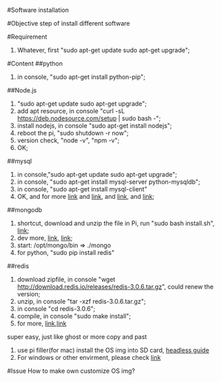 #Software installation

#Objective
step of install different software

#Requirement
1. Whatever, first "sudo apt-get update sudo apt-get upgrade";

#Content
##python
1. in console, "sudo apt-get install python-pip";

##Node.js
1. "sudo apt-get update sudo apt-get upgrade";
2. add apt resource, in console "curl -sL https://deb.nodesource.com/setup | sudo bash -";
3. install nodejs, in console "sudo apt-get install nodejs";
4. reboot the pi, "sudo shutdown -r now";
5. version check, "node -v", "npm -v";
6. OK;

##mysql
1. in console,"sudo apt-get update sudo apt-get upgrade";
2. in console, "sudo apt-get install mysql-server python-mysqldb";
3. in console, "sudo apt-get install mysql-client"
4. OK, and for more [link](http://raspberrywebserver.com/sql-databases/using-mysql-on-a-raspberry-pi.html) and [link](http://www.raspberry-projects.com/pi/software_utilities/mysql), and [link](http://elinux.org/RPi_MySQL), and [link](http://dev.mysql.com/doc/refman/5.5/en/sql-syntax.html);


##mongodb
1. shortcut, download and unzip the file in Pi, run "sudo bash install.sh", [link](https://github.com/svvitale/mongo4pi);
2. dev more, [link](https://nikolayarhangelov.wordpress.com/2015/01/25/raspberry-pi-running-nodejs-and-mongodb-on-pi/), [link](http://c-mobberley.com/wordpress/2013/10/14/raspberry-pi-mongodb-installation-the-working-guide/);
3. start: /opt/mongo/bin => ./mongo
4. for python, "sudo pip install redis"

##redis
1. download zipfile, in console "wget http://download.redis.io/releases/redis-3.0.6.tar.gz", could renew the version;
2. unzip, in console "tar -xzf redis-3.0.6.tar.gz";
3. in console "cd redis-3.0.6";
4. compile, in console "sudo make install";
5. for more, [link](http://will-hart.github.io/blitz/server/raspberry-pi-setup.html),[link](https://thomashunter.name/blog/installing-redis-on-debian/)

super easy, just like ghost or more copy and past
1. use pi filler(for mac) install the OS img into SD card, [headless guide](https://learn.adafruit.com/beaglebone-black-installing-operating-systems/mac-os-x)
2. For windows or other envirment, please check [link](http://www.tweaking4all.com/hardware/raspberry-pi/install-img-to-sd-card/)

#Issue
How to make own customize OS img?
